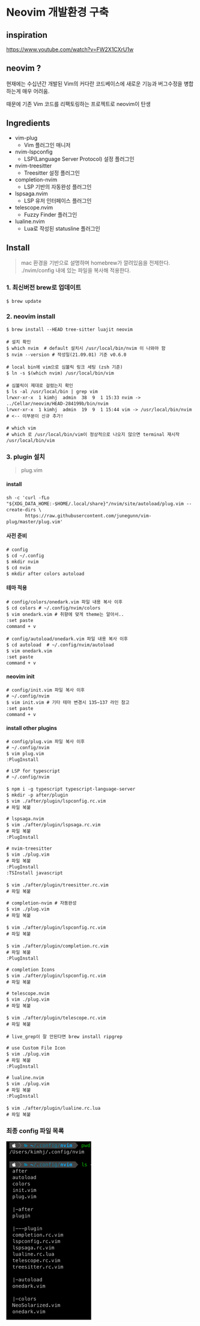 # Neovim 개발환경 구축

## inspiration

https://www.youtube.com/watch?v=FW2X1CXrU1w

## neovim ?

현재에는 수십년간 개발된 Vim의 커다란 코드베이스에 새로운 기능과 버그수정을 병합하는게 매우 어려움.  

때문에 기존 Vim 코드를 리팩토링하는 프로젝트로 neovim이 탄생

## Ingredients

* vim-plug
  * Vim 플러그인 매니저
* nvim-lspconfig
  * LSP(Language Server Protocol) 설정 플러그인
* nvim-treesitter
  * Treesitter 설정 플러그인
* completion-nvim
  * LSP 기반의 자동완성 플러그인
* lspsaga.nvim
  * LSP 유저 인터페이스 플러그인
* telescope.nvim
  * Fuzzy Finder 플러그인
* lualine.nvim
  * Lua로 작성된 statusline 플러그인

## Install

> mac 환경을 기반으로 설명하며 homebrew가 깔려있음을 전제한다.  
> ./nvim/config 내에 있는 파일을 복사해 적용한다.

### 1. 최신버전 brew로 업데이트

```shell
$ brew update
```

### 2. neovim install

```shell
$ brew install --HEAD tree-sitter luajit neovim

# 설치 확인
$ which nvim  # default 설치시 /usr/local/bin/nvim 이 나와야 함
$ nvim --version # 작성일(21.09.01) 기준 v0.6.0

# local bin에 vim으로 심볼릭 링크 세팅 (zsh 기준)
$ ln -s $(which nvim) /usr/local/bin/vim

# 심볼릭이 제대로 걸렸는지 확인
$ ls -al /usr/local/bin | grep vim
lrwxr-xr-x  1 kimhj  admin  38  9  1 15:33 nvim -> ../Cellar/neovim/HEAD-284199b/bin/nvim
lrwxr-xr-x  1 kimhj  admin  19  9  1 15:44 vim -> /usr/local/bin/nvim  # <-- 이부분이 신규 추가!

# which vim
# which 로 /usr/local/bin/vim이 정상적으로 나오지 않으면 terminal 재시작
/usr/local/bin/vim  
```

### 3. plugin 설치

> plug.vim

#### install
``` shell
sh -c 'curl -fLo "${XDG_DATA_HOME:-$HOME/.local/share}"/nvim/site/autoload/plug.vim --create-dirs \
       https://raw.githubusercontent.com/junegunn/vim-plug/master/plug.vim'
```

#### 사전 준비
```shell
# config
$ cd ~/.config
$ mkdir nvim
$ cd nvim
$ mkdir after colors autoload
```

#### 테마 적용
```shell
# config/colors/onedark.vim 파일 내용 복사 이후
$ cd colors # ~/.config/nvim/colors
$ vim onedark.vim # 취향에 맞게 theme는 알아서..
:set paste
command + v

# config/autoload/onedark.vim 파일 내용 복사 이후
$ cd autoload  # ~/.config/nvim/autoload
$ vim onedark.vim
:set paste
command + v
```

#### neovim init
```shell
# config/init.vim 파일 복사 이후
# ~/.config/nvim
$ vim init.vim # 기타 테마 변경시 135~137 라인 참고
:set paste
command + v
```

#### install other plugins

```shell
# config/plug.vim 파일 복사 이후
# ~/.config/nvim
$ vim plug.vim
:PlugInstall
```

```shell
# LSP for typescript
# ~/.config/nvim

$ npm i -g typescript typescript-language-server
$ mkdir -p after/plugin
$ vim ./after/plugin/lspconfig.rc.vim
# 파일 복붙
```

```shell
# lspsaga.nvim
$ vim ./after/plugin/lspsaga.rc.vim
# 파일 복붙
:PlugInstall
```

```shell
# nvim-treesitter
$ vim ./plug.vim
# 파일 복붙
:PlugInstall
:TSInstall javascript

$ vim ./after/plugin/treesitter.rc.vim
# 파일 복붙
```

```shell
# completion-nvim # 자동완성
$ vim ./plug.vim
# 파일 복붙

$ vim ./after/plugin/lspconfig.rc.vim
# 파일 복붙

$ vim ./after/plugin/completion.rc.vim
# 파일 복붙
:PlugInstall
```

```shell
# completion Icons
$ vim ./after/plugin/lspconfig.rc.vim
# 파일 복붙
```

```shell
# telescope.nvim
$ vim ./plug.vim
# 파일 복붙

$ vim ./after/plugin/telescope.rc.vim
# 파일 복붙

# live_grep이 잘 안된다면 brew install ripgrep
```

```shell
# use Custom File Icon
$ vim ./plug.vim
# 파일 복붙
:PlugInstall
```

```shell
# lualine.nvim
$ vim ./plug.vim
# 파일 복붙
:PlugInstall

$ vim ./after/plugin/lualine.rc.lua
# 파일 복붙
```


### 최종 config 파일 목록

![config directory tree view](./_img/nvim_config_tree_view.png)
